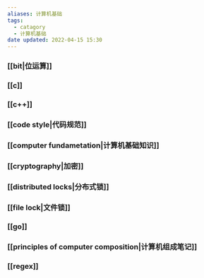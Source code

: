 ```yaml
---
aliases: 计算机基础
tags:
  - catagory
  - 计算机基础
date updated: 2022-04-15 15:30
---
```


### [[bit|位运算]]

### [[c]]

### [[c++]]

### [[code style|代码规范]]

### [[computer fundametation|计算机基础知识]]

### [[cryptography|加密]]

### [[distributed locks|分布式锁]]

### [[file lock|文件锁]]

### [[go]]

### [[principles of computer composition|计算机组成笔记]]

### [[regex]]
